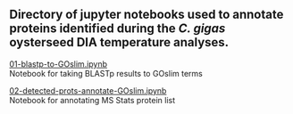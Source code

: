 ## Directory of jupyter notebooks used to annotate proteins identified during the _C. gigas_ oysterseed DIA temperature analyses.

[01-blastp-to-GOslim.ipynb](https://github.com/grace-ac/paper-pacific.oyster-larvae/blob/master/notebooks/01-blastp-to-GOslim.ipynb)       
Notebook for taking BLASTp results to GOslim terms

[02-detected-prots-annotate-GOslim.ipynb](https://github.com/grace-ac/paper-pacific.oyster-larvae/blob/master/notebooks/02-detected-prots-annotate-GOslim.ipynb)     
Notebook for annotating MS Stats protein list 
